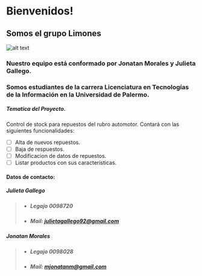 # Bienvenidos!
## Somos el grupo Limones 

![alt text](http://images.clipartlogo.com/files/ss/original/760/76005076/cartoon-lemon-and-lime-jumping.jpg "Limon")
### Nuestro equipo está conformado por Jonatan Morales y Julieta Gallego.
### Somos estudiantes de la carrera Licenciatura en Tecnologías de la Información en la Universidad de Palermo.

##### Tematica del Proyecto.
Control de stock para repuestos del rubro automotor. Contará con las siguientes funcionalidades:
- [ ] Alta de nuevos repuestos.
- [ ] Baja de respuestos.
- [ ] Modificacion de datos de repuestos.
- [ ] Listar productos con sus características.

#### Datos de contacto:
##### <b>Julieta Gallego</b>
>+ ##### Legajo 0098720 
>+ ##### Mail: julietagallego92@gmail.com
##### <b>Jonatan Morales</b>
>+ ##### Legajo 0098028 
>+ ##### Mail: mjonatanm@gmail.com






